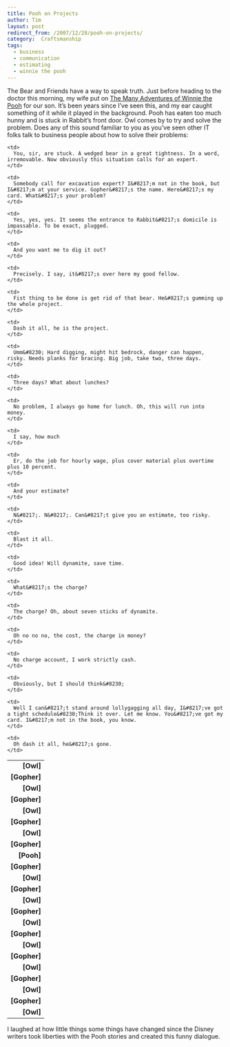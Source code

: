 ```yaml
---
title: Pooh on Projects
author: Tim
layout: post
redirect_from: /2007/12/28/pooh-on-projects/
category:  Craftsmanship
tags:
  - business
  - communication
  - estimating
  - winnie the pooh
---
```

The Bear and Friends have a way to speak truth. Just before heading to the doctor this morning, my wife put on [The Many Adventures of Winnie the Pooh][1] for our son. It&#8217;s been years since I&#8217;ve seen this, and my ear caught something of it while it played in the background. Pooh has eaten too much hunny and is stuck in Rabbit&#8217;s front door. Owl comes by to try and solve the problem. Does any of this sound familiar to you as you&#8217;ve seen other IT folks talk to business people about how to solve their problems:

<!--more-->

<table>
  <tr>
    <td style="font-weight: bold; text-align: right">
      [Owl]
    </td>

    <td>
      You, sir, are stuck. A wedged bear in a great tightness. In a word, irremovable. Now obviously this situation calls for an expert.
    </td>
  </tr>

  <tr>
    <td style="font-weight: bold; text-align: right">
      [Gopher]
    </td>

    <td>
      Somebody call for excavation expert? I&#8217;m not in the book, but I&#8217;m at your service. Gopher&#8217;s the name. Here&#8217;s my card. What&#8217;s your problem?
    </td>
  </tr>

  <tr>
    <td style="font-weight: bold; text-align: right">
      [Owl]
    </td>

    <td>
      Yes, yes, yes. It seems the entrance to Rabbit&#8217;s domicile is impassable. To be exact, plugged.
    </td>
  </tr>

  <tr>
    <td style="font-weight: bold; text-align: right">
      [Gopher]
    </td>

    <td>
      And you want me to dig it out?
    </td>
  </tr>

  <tr>
    <td style="font-weight: bold; text-align: right">
      [Owl]
    </td>

    <td>
      Precisely. I say, it&#8217;s over here my good fellow.
    </td>
  </tr>

  <tr>
    <td style="font-weight: bold; text-align: right">
      [Gopher]
    </td>

    <td>
      Fist thing to be done is get rid of that bear. He&#8217;s gumming up the whole project.
    </td>
  </tr>

  <tr>
    <td style="font-weight: bold; text-align: right">
      [Owl]
    </td>

    <td>
      Dash it all, he is the project.
    </td>
  </tr>

  <tr>
    <td style="font-weight: bold; text-align: right">
      [Gopher]
    </td>

    <td>
      Umm&#8230; Hard digging, might hit bedrock, danger can happen, risky. Needs planks for bracing. Big job, take two, three days.
    </td>
  </tr>

  <tr>
    <td style="font-weight: bold; text-align: right">
      [Pooh]
    </td>

    <td>
      Three days? What about lunches?
    </td>
  </tr>

  <tr>
    <td style="font-weight: bold; text-align: right">
      [Gopher]
    </td>

    <td>
      No problem, I always go home for lunch. Oh, this will run into money.
    </td>
  </tr>

  <tr>
    <td style="font-weight: bold; text-align: right">
      [Owl]
    </td>

    <td>
      I say, how much
    </td>
  </tr>

  <tr>
    <td style="font-weight: bold; text-align: right">
      [Gopher]
    </td>

    <td>
      Er, do the job for hourly wage, plus cover material plus overtime plus 10 percent.
    </td>
  </tr>

  <tr>
    <td style="font-weight: bold; text-align: right">
      [Owl]
    </td>

    <td>
      And your estimate?
    </td>
  </tr>

  <tr>
    <td style="font-weight: bold; text-align: right">
      [Gopher]
    </td>

    <td>
      N&#8217;. N&#8217;. Can&#8217;t give you an estimate, too risky.
    </td>
  </tr>

  <tr>
    <td style="font-weight: bold; text-align: right">
      [Owl]
    </td>

    <td>
      Blast it all.
    </td>
  </tr>

  <tr>
    <td style="font-weight: bold; text-align: right">
      [Gopher]
    </td>

    <td>
      Good idea! Will dynamite, save time.
    </td>
  </tr>

  <tr>
    <td style="font-weight: bold; text-align: right">
      [Owl]
    </td>

    <td>
      What&#8217;s the charge?
    </td>
  </tr>

  <tr>
    <td style="font-weight: bold; text-align: right">
      [Gopher]
    </td>

    <td>
      The charge? Oh, about seven sticks of dynamite.
    </td>
  </tr>

  <tr>
    <td style="font-weight: bold; text-align: right">
      [Owl]
    </td>

    <td>
      Oh no no no, the cost, the charge in money?
    </td>
  </tr>

  <tr>
    <td style="font-weight: bold; text-align: right">
      [Gopher]
    </td>

    <td>
      No charge account, I work strictly cash.
    </td>
  </tr>

  <tr>
    <td style="font-weight: bold; text-align: right">
      [Owl]
    </td>

    <td>
      Obviously, but I should think&#8230;
    </td>
  </tr>

  <tr>
    <td style="font-weight: bold; text-align: right">
      [Gopher]
    </td>

    <td>
      Well I can&#8217;t stand around lollygagging all day, I&#8217;ve got a tight schedule&#8230;Think it over. Let me know. You&#8217;ve got my card. I&#8217;m not in the book, you know.
    </td>
  </tr>

  <tr>
    <td style="font-weight: bold; text-align: right">
      [Owl]
    </td>

    <td>
      Oh dash it all, he&#8217;s gone.
    </td>
  </tr>
</table>

I laughed at how little things some things have changed since the Disney writers took liberties with the Pooh stories and created this funny dialogue.

 [1]: http://amazon.com/o/ASIN/B000OLGCF2

